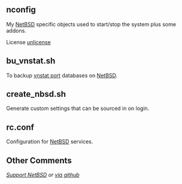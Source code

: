 ## nconfig
My [NetBSD](https://www.netbsd.org/) specific objects
used to start/stop the system plus some addons.

License [unlicense](https://unlicense.org)

## bu\_vnstat.sh
To backup
[vnstat port](https://pkgsrc.se/net/vnstat)
databases on
[NetBSD](https://www.netbsd.org/).

## create\_nbsd.sh
Generate custom settings that can be sourced in on login.

## rc.conf
Configuration for [NetBSD](https://www.netbsd.org/)
services.

## Other Comments
*[Support NetBSD](https://www.netbsd.org/donations/) or
[via github](https://github.com/sponsors/NetBSD)*
